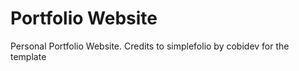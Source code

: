 # Portfolio Website

Personal Portfolio Website. Credits to simplefolio by cobidev for the template
